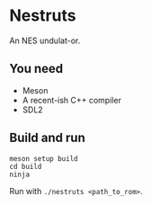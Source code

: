 # Nestruts

An NES undulat-or.

## You need

* Meson
* A recent-ish C++ compiler
* SDL2

## Build and run

```
meson setup build
cd build
ninja
```

Run with `./nestruts <path_to_rom>`.
